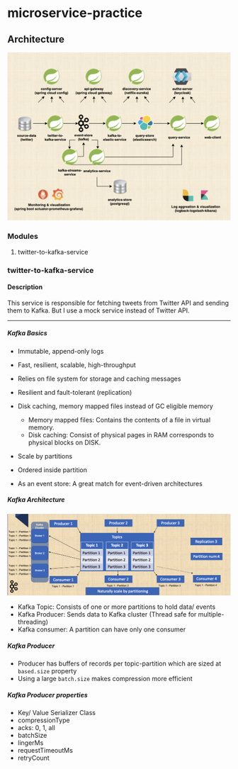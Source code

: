 # microservice-practice

## Architecture
![big_picture.jpg](pic%2Fbig_picture.jpg)

### Modules
1. twitter-to-kafka-service

### twitter-to-kafka-service

#### Description
This service is responsible for fetching tweets from Twitter API and sending them to Kafka.
But I use a mock service instead of Twitter API.

---
##### Kafka Basics

- Immutable, append-only logs 
- Fast, resilient, scalable, high-throughput
- Relies on file system for storage and caching messages
- Resilient and fault-tolerant (replication)
- Disk caching, memory mapped files instead of GC eligible memory

  - Memory mapped files: Contains the contents of a file in virtual memory.
  - Disk caching: Consist of physical pages in RAM corresponds to physical blocks on DISK.
- Scale by partitions
- Ordered inside partition
- As an event store: A great match for event-driven architectures

##### Kafka Architecture
![kafka_arch.png](pic%2Fkafka_arch.png)

- Kafka Topic: Consists of one or more partitions to hold data/ events 
- Kafka Producer: Sends data to Kafka cluster (Thread safe for multiple-threading)
- Kafka consumer: A partition can have only one consumer


##### Kafka Producer

- Producer has buffers of records per topic-partition which are sized at `based.size` property
- Using a large `batch.size` makes compression more efficient 

##### Kafka Producer properties

- Key/ Value Serializer Class
- compressionType
- acks: 0, 1, all
- batchSize
- lingerMs
- requestTimeoutMs
- retryCount
